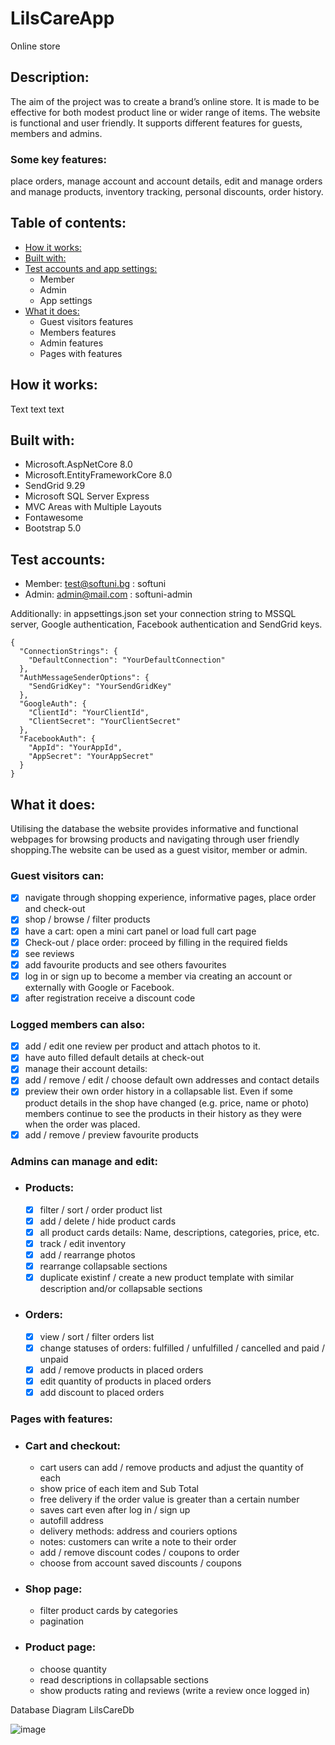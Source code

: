 # LilsCareApp
Online store

## Description:
The aim of the project was to create a brand’s online store. It is made to be effective for both modest product line оr wider range of items. The website is functional and user friendly. It supports different features for guests, members and admins.

### Some key features:
place orders, manage account and account details, edit and manage orders and manage products, inventory tracking, personal discounts, order history.

## Table of contents:

- [How it works:](https://github.com/RostislavIv/LIL-S-CARE/tree/master?tab=readme-ov-file#how-it-works)
- [Built with:](https://github.com/RostislavIv/LIL-S-CARE/tree/master?tab=readme-ov-file#built-with)
- [Test accounts and app settings:](https://github.com/RostislavIv/LIL-S-CARE/tree/master?tab=readme-ov-file#test-accounts)
	- Member
	- Admin
	- App settings
- [What it does:](https://github.com/RostislavIv/LIL-S-CARE/tree/master?tab=readme-ov-file#what-it-does)
	- Guest visitors features
	- Members features
	- Admin features
	- Pages with features

## How it works:

Text text text

## Built with:
- Microsoft.AspNetCore 8.0
- Microsoft.EntityFrameworkCore 8.0
- SendGrid 9.29
- Microsoft SQL Server Express
- MVC Areas with Multiple Layouts
- Fontawesome
- Bootstrap 5.0


## Test accounts:
- Member: test@softuni.bg : softuni
- Admin: admin@mail.com : softuni-admin

Additionally: in appsettings.json set your connection string to MSSQL server, Google authentication, Facebook authentication and SendGrid keys.
```
{
  "ConnectionStrings": {
    "DefaultConnection": "YourDefaultConnection"
  },
  "AuthMessageSenderOptions": {
    "SendGridKey": "YourSendGridKey"
  },
  "GoogleAuth": {
    "ClientId": "YourClientId",
    "ClientSecret": "YourClientSecret"
  },
  "FacebookAuth": {
    "AppId": "YourAppId",
    "AppSecret": "YourAppSecret"
  }
}
```

## What it does:
Utilising the database the website provides informative and functional webpages for browsing products and navigating through user friendly shopping.The website can be used as a guest visitor, member or admin.

### Guest visitors can:
- [x] navigate through shopping experience, informative pages, place order and check-out
- [x] shop / browse / filter products
- [x] have a cart: open a mini cart panel or load full cart page
- [x] Check-out / place order: proceed by filling in the required fields
- [x] see reviews 
- [x] add favourite products and see others favourites
- [x] log in or sign up to become a member via creating an account or externally with Google or Facebook.
- [x] after registration receive a discount code

### Logged members can also:
- [x] add / edit one review per product and attach photos to it.
- [x] have auto filled default details at check-out
- [x] manage their account details:
- [x] add / remove / edit / choose default own addresses and contact details
- [x] preview their own order history in a collapsable list. Even if some product details in the shop have changed (e.g. price, name or photo) members continue to see the products in their history as they were when the order was placed.
- [x] add / remove / preview favourite products

### Admins can manage and edit:
- ### Products:
	- [x] filter / sort / order product list
	- [x] add / delete / hide product cards
	- [x] all product cards details: Name, descriptions, categories, price, etc.
	- [x] track / edit inventory
	- [x] add / rearrange photos
	- [x] rearrange collapsable sections
	- [x] duplicate existinf / create a new product template with similar description and/or collapsable sections

- ### Orders:
	- [x] view / sort / filter orders list
	- [x] change statuses of orders: fulfilled / unfulfilled / cancelled and paid / unpaid
	- [x] add / remove products in placed orders
	- [x] edit quantity of products in placed orders
	- [x] add discount to placed orders

### Pages with features:

- ### Cart and checkout:
	- cart users can add / remove products and adjust the quantity of each
	- show price of each item and Sub Total
	- free delivery if the order value is greater than a certain number
	- saves cart even after log in / sign up
	- autofill address
	- delivery methods: address and couriers options
	- notes: customers can write a note to their order
	- add / remove discount codes / coupons to order
	- choose from account saved discounts / coupons

- ### Shop page:
	- filter product cards by categories
	- pagination

- ### Product page:
	- choose quantity
	- read descriptions in collapsable sections
	- show products rating and reviews (write a review once logged in)




Database Diagram LilsCareDb

![image](https://github.com/RostislavIv/LIL-S-CARE/assets/122882308/536b7a34-51d1-43d0-be23-94e387236e1c)







